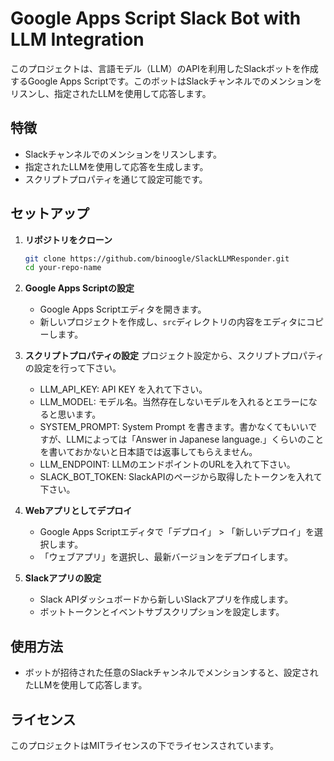 
# Google Apps Script Slack Bot with LLM Integration

このプロジェクトは、言語モデル（LLM）のAPIを利用したSlackボットを作成するGoogle Apps Scriptです。このボットはSlackチャンネルでのメンションをリスンし、指定されたLLMを使用して応答します。

## 特徴

- Slackチャンネルでのメンションをリスンします。
- 指定されたLLMを使用して応答を生成します。
- スクリプトプロパティを通じて設定可能です。

## セットアップ

1. **リポジトリをクローン**
   ```bash
   git clone https://github.com/binoogle/SlackLLMResponder.git
   cd your-repo-name
   ```

2. **Google Apps Scriptの設定**
   - Google Apps Scriptエディタを開きます。
   - 新しいプロジェクトを作成し、`src`ディレクトリの内容をエディタにコピーします。

3. **スクリプトプロパティの設定**
   プロジェクト設定から、スクリプトプロパティの設定を行って下さい。
   - LLM_API_KEY: API KEY を入れて下さい。
   - LLM_MODEL: モデル名。当然存在しないモデルを入れるとエラーになると思います。
   - SYSTEM_PROMPT: System Prompt を書きます。書かなくてもいいですが、LLMによっては「Answer in Japanese language.」くらいのことを書いておかないと日本語では返事してもらえません。
   - LLM_ENDPOINT: LLMのエンドポイントのURLを入れて下さい。
   - SLACK_BOT_TOKEN: SlackAPIのページから取得したトークンを入れて下さい。


4. **Webアプリとしてデプロイ**
   - Google Apps Scriptエディタで「デプロイ」 > 「新しいデプロイ」を選択します。
   - 「ウェブアプリ」を選択し、最新バージョンをデプロイします。

5. **Slackアプリの設定**
   - Slack APIダッシュボードから新しいSlackアプリを作成します。
   - ボットトークンとイベントサブスクリプションを設定します。

## 使用方法

- ボットが招待された任意のSlackチャンネルでメンションすると、設定されたLLMを使用して応答します。

## ライセンス

このプロジェクトはMITライセンスの下でライセンスされています。
